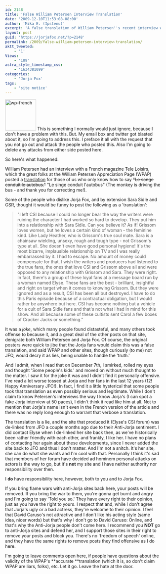```yaml
---
id: 2148
title: 'False William Petersen Interview Translation'
date: '2009-12-10T11:53:08-08:00'
author: 'Mika E. (Ipstenu)'
excerpt: 'A false translation of William Petersen''s recent interview with a French Magazine claims he hated Jorja and GSR.  Let me assure you, that was someone''s poor idea of a joke.'
layout: post
guid: 'https://jorjafox.net/?p=2148'
permalink: /2009/false-william-petersen-interview-translation/
aktt_tweeted:
    - '1'
Views:
    - '109'
astra_style_timestamp_css:
    - '1634381099'
categories:
    - 'Jorja Fox'
tags:
    - 'site notice'
---
```


<a href="http://billypetersen.com/site/2009/12/french-tv-mag-tele-loisirs-translation/"><img src="//static.jorjafox.net/wordpress/2009/12/wp-french-100x100.jpg" alt="wp-french" title="wp-french" width="100" height="100" class="alignleft size-thumbnail wp-image-2149" /></a> This is something I normally would just ignore, because I don't have a problem with this. But. My email box and twitter got blasted about it, so I'm going to address this. I preface it all with the request that you not go out and attack the people who posted this.  Also I'm going to delete any attacks from either side posted here.

So here's what happened.

William Petersen had an interview with a French magazine Tele Loisirs, which the great folks at the William Petersen Appreciation Page (WPAP) posted a <a href="http://billypetersen.com/site/2009/12/french-tv-mag-tele-loisirs-translation/">translation</a> for those of us who only know how to say <del datetime="2009-12-11T16:51:06+00:00">"Le sange conduit le autobus."</del> "Le singe conduit l'autobus" (The monkey is driving the bus - and thank you for correcting me!).

Some of the people who dislike Jorja Fox, and by extension Sara Sidle and GSR, thought it would be funny to post the following as a 'translation':
<blockquote>"I left CSI because I could no longer bear the way the writers were ruining the character I had worked so hard to develop. They put him into a relationship with Sara Sidle. Can you believe it? As if! Grissom loves women, but he loves a certain kind of woman - the feminine kind. Like Lady Heather, who is Grissom's true soul mate. Sara is a chainsaw wielding, unsexy, rough and tough type - not Grissom's type at all. She doesn't even have good personal hygiene! It's the most bizarre, implausible relationship on TV and I was really embarrassed by it. I had to escape. No amount of money could compensate for that. I wish the writers and producers had listened to the true fans, the ones that love CSI and Grissom above all and were opposed to any relationship with Grissom and Sara. They were right. In fact, there's a group of these loyal fans at a message board run by a woman named Elyse. These fans are the best - brilliant, insightful and right on target when it comes to knowing Grissom. But they were ignored and as a result, CSI has been all but destroyed. I have to do this Paris episode because of a contractual obligation, but I would rather be anywhere but here. CSI has become nothing but a vehicle for a cult of Sara Sidle fans and that's not what I had in mind for this show. And all because some of these cultists sent Carol a few boxes of Cracker Jacks or something."</blockquote>

It was a _joke_, which many people found distasteful, and many others took offense to because it, and a great deal of the other posts on that site, denigrate both William Petersen and Jorja Fox.  Of course, the original posters were quick to jibe that the Jorja fans would claim this was a false translation, and said WPAP and other sites, though curiously (to me) not JFO, would decry it as lies, being unable to handle the 'truth.'

And I admit, when I read that on December 7th, I smirked, rolled my eyes and thought 'Some people's kids.' and moved on without much thought to the matter.  I saw it for the joke it was and I didn't find it personally offensive. I've read a lot worse tossed at Jorja and her fans in the last 12 years (12! Happy Anniversary JFO!). In fact, I find it a little hysterical that some people took that translation as even possibly serious and legitimate.  While I don't claim to know Petersen's interviews the way I know Jorja's (I can spot a fake Jorja interview at 50 paces), I didn't think it read like him at all.  Not to mention that Jorja's name isn't even in the French version of the article and there was no reply long enough to warrant that verbose a translation.

The translation is a lie, and the site that produced it (Elyse's CSI forum) was de-linked from JFO a couple months ago due to their Anti-Jorja sentiment. I did contact Elyse when I de-linked her site back then, as we've historically been rather friendly with each other, and frankly, I like her. I have no plans of contacting her again about these developments, since I never added the site back to JFO and thus I don't matter.  And I'm not a snitch. It's her site, she can do what she wants and I'm cool with that.  Personally I think it's sad that members of her forum have decided ad hominem personal attacks on actors is the way to go, but it's **not** my site and I have neither authority nor responsibility over then.

I **do** have responsibility here, however, both to you and to Jorja Fox.

If you bring flame wars with anti-Jorja sites back here, your posts will be removed.  If you bring the war to them, you're gonna get burnt and angry and I'm going to say 'Told you so.'  They have every right to their opinion, just as you have the right to yours.  I respect that and, while I don't agree that Jorja's ugly or a bad actress, they're welcome to their opinion. I feel that David Caruso's not attractive and I don't like his acting style (same idea, nicer words) but that's why I don't go to David Caruso: Online, and that's why the Anti-Jorja people don't come here.  I recommend you **NOT** go to anti-Jorja sites and defend her, and I support those sites in their right to remove your posts and block you.  There's no 'freedom of speech' online, and they have the same rights to remove posts they find offensive as I do here.

I'm going to leave comments open here, if people have questions about the validity of the WPAP's **accurate **translation (which it is, so don't claim WPAP are liars, folks), etc.  Let it go.  Leave the hate at the door.
